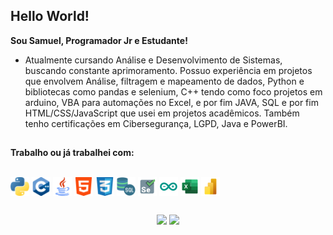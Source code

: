 ## Hello World! 

**Sou Samuel, Programador Jr e Estudante!**
- Atualmente cursando Análise e Desenvolvimento de Sistemas, buscando constante aprimoramento. 
Possuo experiência em projetos que envolvem Análise, filtragem e mapeamento de dados, Python e bibliotecas como pandas e selenium, C++ tendo como foco projetos em arduino, VBA para automações no Excel, e por fim JAVA, SQL e  por fim HTML/CSS/JavaScript que usei em projetos acadêmicos. Também tenho certificações em Cibersegurança, LGPD, Java e PowerBI.

##
**Trabalho ou já trabalhei com:**

<div style="display: inline_block"><br>
  <a href="https://github.com/Muelgia/Python"><img align="center" alt="Muel-Python" height="30" width="30" src="Icons/python.svg"></a>
  <a href="https://github.com/Muelgia/Arduino"><img align="center" alt="Muel-C++" height="30" width="30" src="Icons/c++.svg"></a>
  <a href="#"><img align="center" alt="Muel-Java" height="30" width="30" src="Icons/java.svg"></a>
  <a href="#"><img align="center" alt="Muel-html" height="30" width="30" src="Icons/html-5.svg"></a>
  <a href="#"><img align="center" alt="Muel-CSS" height="30" width="30" src="Icons/social.svg"></a>
  <a href="#"> <img align="center" alt="Muel-SQL" height="30" width="30" src="Icons/sql-server.svg"></a>
  <a href="https://github.com/Muelgia/Python"><img align="center" alt="Muel-Selenium" height="30" width="30" src="Icons/selenium.svg"></a>
  <a href="https://github.com/Muelgia/Arduino"><img align="center" alt="Muel-Arduino" height="30" width="30" src="Icons/arduino.svg"></a>
  <a href="https://github.com/Muelgia/PowerBI"><img align="center" alt="Muel-Excel" height="30" width="30" src="Icons/excel.svg"></a>
  <a href="https://github.com/Muelgia/PowerBI"><img align="center" alt="Muel-PowerBI" height="30" width="30" src="Icons/Power-bi.svg"></a>
</div>

 ##
 
<div align="center">
  <a href="https://www.linkedin.com/in/samuelcarlosgarcia/" target="_blank"><img src="https://img.shields.io/badge/-LinkedIn-%230077B5?style=for-the-badge&logo=linkedin&logoColor=white" target="_blank"></a> 
  <a href ="amailto:samuelcarlosgia@gmail.com"><img src="https://img.shields.io/badge/-Gmail-%23333?style=for-the-badge&logo=gmail&logoColor=white" target="_blank"></a>
</div>
